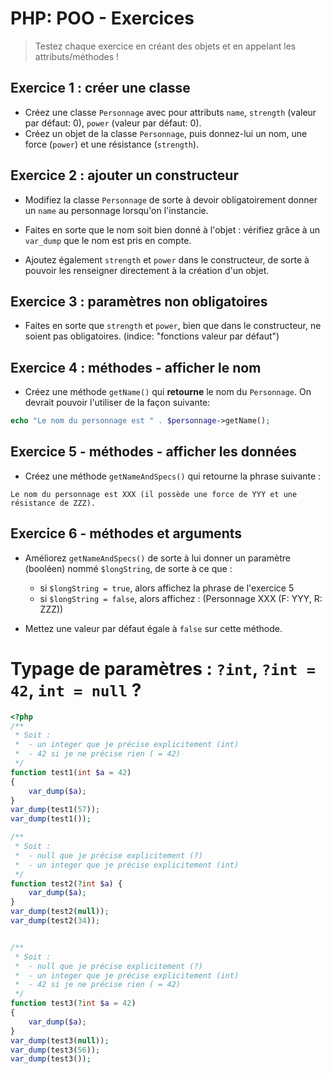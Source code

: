 # PHP: POO - Exercices

> Testez chaque exercice en créant des objets et en appelant les attributs/méthodes !

## Exercice 1 : créer une classe

- Créez une classe `Personnage` avec pour attributs `name`, `strength` (valeur par défaut: 0), `power` (valeur par défaut: 0).
- Créez un objet de la classe `Personnage`, puis donnez-lui un nom, une force (`power`) et une résistance (`strength`).

## Exercice 2 : ajouter un constructeur

- Modifiez la classe `Personnage` de sorte à devoir obligatoirement donner un `name` au personnage lorsqu'on l'instancie.
- Faites en sorte que le nom soit bien donné à l'objet : vérifiez grâce à un `var_dump` que le nom est pris en compte.

- Ajoutez également `strength` et `power` dans le constructeur, de sorte à pouvoir les renseigner directement à la création d'un objet.

## Exercice 3 : paramètres non obligatoires

- Faites en sorte que `strength` et `power`, bien que dans le constructeur, ne soient pas obligatoires. (indice: "fonctions valeur par défaut")

## Exercice 4 : méthodes - afficher le nom

- Créez une méthode `getName()` qui **retourne** le nom du `Personnage`. On devrait pouvoir l'utiliser de la façon suivante: 

```php
echo "Le nom du personnage est " . $personnage->getName();
```

## Exercice 5 - méthodes - afficher les données

- Créez une méthode `getNameAndSpecs()` qui retourne la phrase suivante :

```
Le nom du personnage est XXX (il possède une force de YYY et une résistance de ZZZ).
```

## Exercice 6 - méthodes et arguments

- Améliorez `getNameAndSpecs()` de sorte à lui donner un paramètre (booléen) nommé `$longString`, de sorte à ce que :
  - si `$longString = true`, alors affichez la phrase de l'exercice 5
  - si `$longString = false`, alors affichez : (Personnage XXX (F: YYY, R: ZZZ))

- Mettez une valeur par défaut égale à `false` sur cette méthode.

# Typage de paramètres : `?int`, `?int = 42`, `int = null` ?

```php
<?php
/**
 * Soit :
 *  - un integer que je précise explicitement (int)
 *  - 42 si je ne précise rien ( = 42)
 */
function test1(int $a = 42)
{
    var_dump($a);
}
var_dump(test1(57));
var_dump(test1());

/**
 * Soit :
 *  - null que je précise explicitement (?)
 *  - un integer que je précise explicitement (int)
 */
function test2(?int $a) {
    var_dump($a);
}
var_dump(test2(null));
var_dump(test2(34));


/**
 * Soit :
 *  - null que je précise explicitement (?)
 *  - un integer que je précise explicitement (int)
 *  - 42 si je ne précise rien ( = 42)
 */
function test3(?int $a = 42)
{
    var_dump($a);
}
var_dump(test3(null));
var_dump(test3(56));
var_dump(test3());
```
